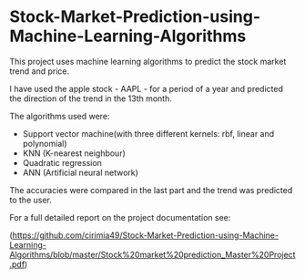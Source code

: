 # Stock-Market-Prediction-using-Machine-Learning-Algorithms

This project uses machine learning algorithms to predict the stock market trend and price. 

I have used the apple stock - AAPL - for a period of a year and predicted the direction of the trend in the 13th month.

The algorithms used were: 
- Support vector machine(with three different kernels: rbf, linear and polynomial)
- KNN (K-nearest neighbour)
- Quadratic regression
- ANN (Artificial neural network)

The accuracies were compared in the last part and the trend was predicted to the user.

For a full detailed report on the project documentation see:

(https://github.com/cirimia49/Stock-Market-Prediction-using-Machine-Learning-Algorithms/blob/master/Stock%20market%20prediction_Master%20Project.pdf)
